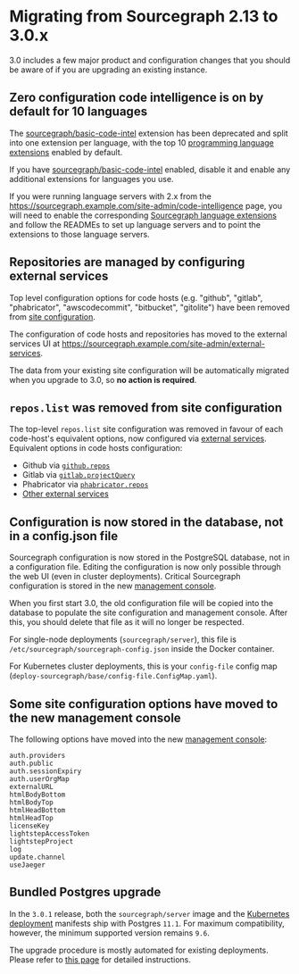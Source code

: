 # Migrating from Sourcegraph 2.13 to 3.0.x

3.0 includes a few major product and configuration changes that you should be aware of if you are upgrading an existing instance.

## Zero configuration code intelligence is on by default for 10 languages

The [sourcegraph/basic-code-intel](https://sourcegraph.com/extensions/sourcegraph/basic-code-intel) extension has been deprecated and split into one extension per language, with the top 10 [programming language extensions](https://sourcegraph.com/extensions?query=category%3A"Programming+languages") enabled by default.

If you have [sourcegraph/basic-code-intel](https://sourcegraph.com/extensions/sourcegraph/basic-code-intel) enabled, disable it and enable any additional extensions for languages you use.

If you were running language servers with 2.x from the https://sourcegraph.example.com/site-admin/code-intelligence page, you will need to enable the corresponding [Sourcegraph language extensions](https://sourcegraph.com/extensions?query=category%3A"Programming+languages") and follow the READMEs to set up language servers and to point the extensions to those language servers.

## Repositories are managed by configuring external services

Top level configuration options for code hosts (e.g. "github", "gitlab", "phabricator", "awscodecommit", "bitbucket", "gitolite") have been removed from [site configuration](https://docs.sourcegraph.com/admin/site_config/all).

The configuration of code hosts and repositories has moved to the external services UI at https://sourcegraph.example.com/site-admin/external-services.

The data from your existing site configuration will be automatically migrated when you upgrade to 3.0, so **no action is required**.

## `repos.list` was removed from site configuration

The top-level `repos.list` site configuration was removed in favour of each code-host's equivalent options, now configured via [external services](#Repositories-are-managed-by-configuring-external-services). Equivalent options in code hosts configuration:
  - Github via [`github.repos`](https://docs.sourcegraph.com/admin/site_config/all#repos-array)
  - Gitlab via [`gitlab.projectQuery`](https://docs.sourcegraph.com/admin/site_config/all#projectquery-array)
  - Phabricator via [`phabricator.repos`](https://docs.sourcegraph.com/admin/site_config/all#phabricator-array)
  - [Other external services](https://docs.sourcegraph.com/admin/repo/add_from_other_external_services)

## Configuration is now stored in the database, not in a config.json file

Sourcegraph configuration is now stored in the PostgreSQL database, not in a configuration file. Editing the configuration is now only possible through the web UI (even in cluster deployments). Critical Sourcegraph configuration is stored in the new [management console](../management_console.md).

When you first start 3.0, the old configuration file will be copied into the database to populate the site configuration and management console. After this, you should delete that file as it will no longer be respected.

For single-node deployments (`sourcegraph/server`), this file is `/etc/sourcegraph/sourcegraph-config.json` inside the Docker container.

For Kubernetes cluster deployments, this is your `config-file` config map (`deploy-sourcegraph/base/config-file.ConfigMap.yaml`).

## Some site configuration options have moved to the new management console

The following options have moved into the new [management console](../management_console.md):

```
auth.providers
auth.public
auth.sessionExpiry
auth.userOrgMap
externalURL
htmlBodyBottom
htmlBodyTop
htmlHeadBottom
htmlHeadTop
licenseKey
lightstepAccessToken
lightstepProject
log
update.channel
useJaeger
```

## Bundled Postgres upgrade

In the `3.0.1` release, both the `sourcegraph/server` image and the [Kubernetes deployment](https://github.com/sourcegraph/deploy-sourcegraph) manifests ship with Postgres `11.1`.
For maximum compatibility, however, the minimum supported version remains `9.6`.

The upgrade procedure is mostly automated for existing deployments. Please refer to [this page](https://docs.sourcegraph.com/admin/postgres.md) for detailed instructions.
